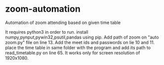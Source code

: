 # zoom-automation
Automation of zoom attending based on given time table


It requires python3 in order to run.
install numpy,pynput,pywin32,psutil,pandas using pip.
Add path of zoom on "auto zoom.py" file on line 13.
Add the meet ids and passwords on lie 10 and 11.
place the time table in same folder with the program and add its path to read_timetable.py on line 65.
It works only for screen resolution of 1920x1080.
